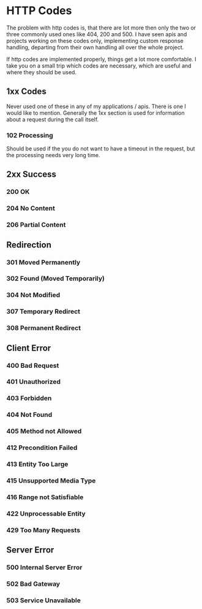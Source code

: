 # HTTP Codes

The problem with http codes is, that there are lot more then only the two or three commonly used ones like 404, 200 and 500. I have seen apis and projects working on these codes only, implementing custom response handling, departing from their own handling all over the whole project.

If http codes are implemented properly, things get a lot more comfortable. I take you on a small trip which codes are necessary, which are useful and where they should be used.

## 1xx Codes
Never used one of these in any of my applications / apis. There is one I would like to mention. Generally the 1xx section is used for information about a request during the call itself.

### 102 Processing
Should be used if the you do not want to have a timeout in the request, but the processing needs very long time.

## 2xx Success
### 200 OK
### 204 No Content
### 206 Partial Content


## Redirection
### 301 Moved Permanently
### 302 Found (Moved Temporarily)
### 304 Not Modified
### 307 Temporary Redirect
### 308 Permanent Redirect


## Client Error
### 400 Bad Request
### 401 Unauthorized
### 403 Forbidden
### 404 Not Found
### 405 Method not Allowed
### 412 Precondition Failed
### 413 Entity Too Large
### 415 Unsupported Media Type
### 416 Range not Satisfiable
### 422 Unprocessable Entity
### 429 Too Many Requests


## Server Error
### 500 Internal Server Error
### 502 Bad Gateway
### 503 Service Unavailable
